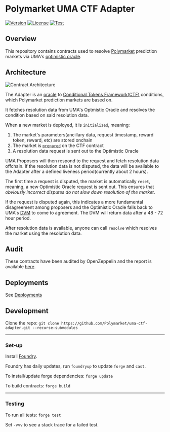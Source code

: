 # Polymarket UMA CTF Adapter

[![Version][version-badge]][version-link]
[![License][license-badge]][license-link]
[![Test][ci-badge]][ci-link]

[version-badge]: https://img.shields.io/github/v/release/polymarket/uma-ctf-adapter.svg?label=version
[version-link]: https://github.com/Polymarket/uma-ctf-adapter/releases
[license-badge]: https://img.shields.io/github/license/polymarket/uma-ctf-adapter
[license-link]: https://github.com/Polymarket/uma-ctf-adapter/blob/main/LICENSE.md
[ci-badge]: https://github.com/Polymarket/uma-ctf-adapter/workflows/Tests/badge.svg
[ci-link]: https://github.com/Polymarket/uma-ctf-adapter/actions/workflows/Tests.yaml

## Overview

This repository contains contracts used to resolve [Polymarket](https://polymarket.com/) prediction markets via UMA's [optimistic oracle](https://docs.uma.xyz/developers/optimistic-oracle-v3).

## Architecture
![Contract Architecture](./docs/adapter.png)

The Adapter is an [oracle](https://github.com/Polymarket/conditional-tokens-contracts/blob/a927b5a52cf9ace712bf1b5fe1d92bf76399e692/contracts/ConditionalTokens.sol#L65) to [Conditional Tokens Framework(CTF)](https://docs.gnosis.io/conditionaltokens/) conditions, which Polymarket prediction markets are based on.

It fetches resolution data from UMA's Optmistic Oracle and resolves the condition based on said resolution data.

When a new market is deployed, it is `initialized`, meaning:
1) The market's parameters(ancillary data, request timestamp, reward token, reward, etc) are stored onchain
2) The market is [`prepared`](https://github.com/Polymarket/conditional-tokens-contracts/blob/a927b5a52cf9ace712bf1b5fe1d92bf76399e692/contracts/ConditionalTokens.sol#L65) on the CTF contract
3) A resolution data request is sent out to the Optimistic Oracle

UMA Proposers will then respond to the request and fetch resolution data offchain. If the resolution data is not disputed, the data will be available to the Adapter after a defined liveness period(currently about 2 hours).

The first time a request is disputed, the market is automatically `reset`, meaning, a new Optimistic Oracle request is sent out. This ensures that *obviously incorrect disputes do not slow down resolution of the market*.

If the request is disputed again, this indicates a more fundamental disagreement among proposers and the Optimistic Oracle falls back to UMA's [DVM](https://docs.umaproject.org/getting-started/oracle#umas-data-verification-mechanism) to come to agreement. The DVM will return data after a 48 - 72 hour period.

After resolution data is available, anyone can call `resolve` which resolves the market using the resolution data.


## Audit 

These contracts have been audited by OpenZeppelin and the report is available [here](./audit/Polymarket_UMA_Optimistic_Oracle_Adapter_Audit.pdf).

## Deployments

See [Deployments](https://github.com/Polymarket/uma-ctf-adapter/releases)


## Development

Clone the repo: `git clone https://github.com/Polymarket/uma-ctf-adapter.git --recurse-submodules`

---

### Set-up

Install [Foundry](https://github.com/foundry-rs/foundry/).

Foundry has daily updates, run `foundryup` to update `forge` and `cast`.

To install/update forge dependencies: `forge update`

To build contracts: `forge build`

---

### Testing

To run all tests: `forge test`

Set `-vvv` to see a stack trace for a failed test.

